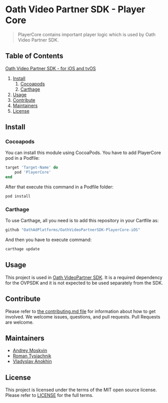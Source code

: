 # Oath Video Partner SDK - Player Core

> PlayerCore contains important player logic which is used by Oath Video Partner SDK.

## Table of Contents

[Oath Video Partner SDK - for iOS and tvOS](#oath-video-partner-sdk---for-ios-and-tvos)
1. [Install](#install)
   1. [Cocoapods](#cocoapods)
   2. [Carthage](#carthage)
2. [Usage](#usage)
3. [Contribute](#contribute)
4. [Maintainers](#maintainers)
5. [License](#license)

## Install

### Cocoapods

You can install this module using CocoaPods. 
You have to add PlayerCore pod in a Podfile:

```ruby
target 'Target-Name' do
    pod 'PlayerCore'
end
```

After that execute this command in a Podfile folder: 

```bash
pod install
```

### Carthage

To use Carthage, all you need is to add this repository in your Cartfile as:
```bash
github "OathAdPlatforms/OathVideoPartnerSDK-PlayerCore-iOS"
```

And then you have to execute command:
```bash
carthage update 
```

## Usage

This project is used in [Oath VideoPartner SDK](https://github.com/OathAdPlatforms/OathVideoPartnerSDK-iOS).
It is a required dependency for the OVPSDK and it is not expected to be used separately from the SDK.

## Contribute

Please refer to [the contributing.md file](Contributing.md) for information about how to get involved. We welcome issues, questions, and pull requests. Pull Requests are welcome.

## Maintainers

- [Andrey Moskvin](mailto:andrey.moskvin@oath.com)
- [Roman Tysiachnik](mailto:roman.tysiachnik@oath.com)
- [Vladyslav Anokhin](mailto:vladyslav.anokhin@oath.com)

## License

This project is licensed under the terms of the MIT open source license. Please refer to [LICENSE](LICENSE) for the full terms.

